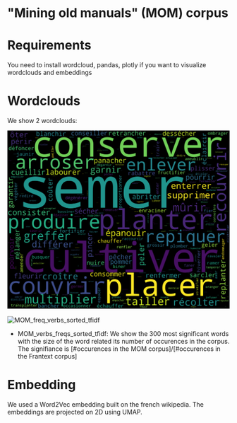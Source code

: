 # "Mining old manuals" (MOM) corpus



# Requirements

You need to install wordcloud, pandas, plotly if you want to visualize wordclouds and embeddings

# Wordclouds

We show 2 wordclouds:

![MOM_freq_verbs_sorted_freqs](figs/MOM_freq_verbs_sorted_freqs.png?raw=true "300 most frequent words with the size of the word related its number of occurences in the corpus.")

![MOM_freq_verbs_sorted_tfidf](figs/MOM_verbs_freqs_sorted_tfidf.png?raw=true "300 most significant words with the size of the word related its number of occurences in the corpus. The signifiance is [#occurences in the MOM corpus]/[#occurences in the Frantext corpus]")

- MOM_verbs_freqs_sorted_tfidf: We show the 300 most significant words with the size of the word related its number of occurences in the corpus. The signifiance is [#occurences in the MOM corpus]/[#occurences in the Frantext corpus]

# Embedding

We used a Word2Vec embedding built on the french wikipedia. The embeddings are projected on 2D using UMAP.